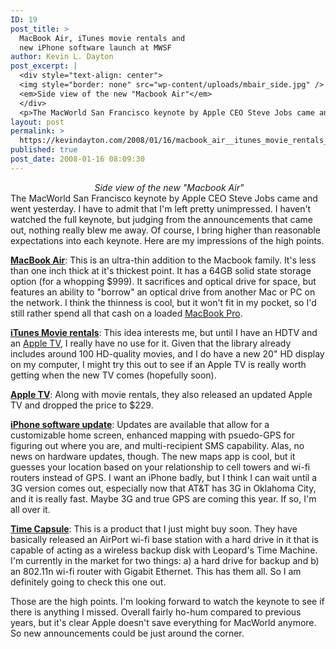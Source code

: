 ```yaml
---
ID: 19
post_title: >
  MacBook Air, iTunes movie rentals and
  new iPhone software launch at MWSF
author: Kevin L. Dayton
post_excerpt: |
  <div style="text-align: center">
  <img style="border: none" src="wp-content/uploads/mbair_side.jpg" />
  <em>Side view of the new "Macbook Air"</em>
  </div>
  <p>The MacWorld San Francisco keynote by Apple CEO Steve Jobs came and went yesterday.  I have to admit that I'm left pretty unimpressed.  I haven't watched the full keynote, but judging from the announcements that came out, nothing really blew me away.  Of course, I bring higher than reasonable expectations into each keynote.  Here are my impressions of the high points.</p>
layout: post
permalink: >
  https://kevindayton.com/2008/01/16/macbook_air__itunes_movie_rentals_and_new_iphone_software_launch_at_mwsf_/
published: true
post_date: 2008-01-16 08:09:30
---
```

<div style="text-align: center"><a href="/wp-content/uploads/mbair_side.jpg"><img style="border: medium none" src="/wp-content/uploads/mbair_side.jpg" alt="" /></a>
<em>Side view of the new "Macbook Air"</em></div>
The MacWorld San Francisco keynote by Apple CEO Steve Jobs came and went yesterday.  I have to admit that I'm left pretty unimpressed.  I haven't watched the full keynote, but judging from the announcements that came out, nothing really blew me away.  Of course, I bring higher than reasonable expectations into each keynote.  Here are my impressions of the high points.

<strong><a title="Apple - MacBook Air" href="http://www.apple.com/macbookair/" target="_blank&quot;">MacBook Air</a></strong>:  This is an ultra-thin addition to the Macbook family.  It's less than one inch thick at it's thickest point.  It has a 64GB solid state storage option (for a whopping $999).  It sacrifices and optical drive for space, but features an ability to "borrow" an optical drive from another Mac or PC on the network.  I think the thinness is cool, but it won't fit in my pocket, so I'd still rather spend all that cash on a loaded <a title="Apple - MacBook Pro" href="http://www.apple.com/macbookpro/" target="_blank&quot;">MacBook Pro</a>.

<strong><a title="Apple - iTunes - iTunes Store - Movies" href="http://www.apple.com/itunes/store/movies.html" target="_blank&quot;">iTunes Movie rentals</a></strong>:  This idea interests me, but until I have an HDTV and an <a title="Apple - Apple TV" href="http://www.apple.com/appletv/" target="_blank&quot;">Apple TV</a>, I really have no use for it.  Given that the library already includes around 100 HD-quality movies, and I do have a new 20" HD display on my computer, I might try this out to see if an Apple TV is really worth getting when the new TV comes (hopefully soon).

<strong><a title="Apple - Apple TV" href="http://www.apple.com/appletv/" target="_blank&quot;">Apple TV</a></strong>:  Along with movie rentals, they also released an updated Apple TV and dropped the price to $229.

<strong><a title="Apple - iPhone - Guided Tour Update 2 - Large" href="http://www.apple.com/iphone/gettingstarted/guidedtourupdate2/" target="_blank&quot;">iPhone software update</a></strong>:  Updates are available that allow for a customizable home screen, enhanced mapping with psuedo-GPS for figuring out where you are, and multi-recipient SMS capability.  Alas, no news on hardware updates, though.  The new maps app is cool, but it guesses your location based on your relationship to cell towers and wi-fi routers instead of GPS.  I want an iPhone badly, but I think I can wait until a 3G version comes out, especially now that AT&amp;T has 3G in Oklahoma City, and it is really fast.  Maybe 3G and true GPS are coming this year. If so, I'm all over it.

<strong><a title="Apple - Time Capsule" href="http://www.apple.com/timecapsule/" target="_blank&quot;">Time Capsule</a></strong>:  This is a product that I just might buy soon.  They have basically released an AirPort wi-fi base station with a hard drive in it that is capable of acting as a wireless backup disk with Leopard's Time Machine.  I'm currently in the market for two things: a) a hard drive for backup and b) an 802.11n wi-fi router with Gigabit Ethernet.  This has them all.  So I am definitely going to check this one out.

Those are the high points.  I'm looking forward to watch the keynote to see if there is anything I missed.  Overall fairly ho-hum compared to previous years, but it's clear Apple doesn't save everything for MacWorld anymore.  So new announcements could be just around the corner.